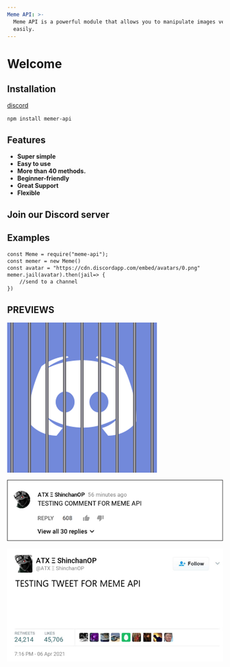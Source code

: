 ```yaml
---
Meme API: >-
  Meme API is a powerful module that allows you to manipulate images very
  easily.
---
```


# Welcome

## **Installation** <a id="installation"></a>
[discord](https://discord.gg/emD44ZJaSA)

```text
npm install memer-api
```

## **Features**

* **Super simple**
* **Easy to use** 
* **More than 40 methods.**
* **Beginner-friendly** 
* **Great Support**
* **Flexible**

## Join our Discord server

## Examples

```text
const Meme = require("meme-api");
const memer = new Meme()
const avatar = "https://cdn.discordapp.com/embed/avatars/0.png"
memer.jail(avatar).then(jail=> {
    //send to a channel 
})
```

## PREVIEWS

![IMAGE](lib/example-meme-api.png)

![IMAGE](lib/facts-1.png)

![IMAGE](lib/facts-2.png)

